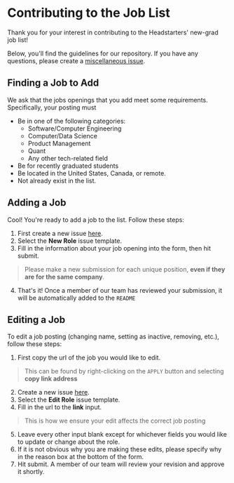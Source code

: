 # Contributing to the Job List
Thank you for your interest in contributing to the Headstarters' new-grad job list!

Below, you'll find the guidelines for our repository. If you have any questions, please create a [miscellaneous issue](https://github.com/team-headstart/new-grad/issues/new/choose).

## Finding a Job to Add
We ask that the jobs openings that you add meet some requirements. Specifically, your posting must
- Be in one of the following categories:
    - Software/Computer Engineering
    - Computer/Data Science
    - Product Management
    - Quant
    - Any other tech-related field
- Be for recently graduated students
- Be located in the United States, Canada, or remote.
- Not already exist in the list.

## Adding a Job
Cool! You're ready to add a job to the list. Follow these steps:

1) First create a new issue [here](https://github.com/team-headstart/new-grad/issues/new/choose).
2) Select the **New Role** issue template.
3) Fill in the information about your job opening into the form, then hit submit.
> Please make a new submission for each unique position, **even if they are for the same company**.
4) That's it! Once a member of our team has reviewed your submission, it will be automatically added to the `README`

## Editing a Job
To edit a job posting (changing name, setting as inactive, removing, etc.), follow these steps:
1) First copy the url of the job you would like to edit.
> This can be found by right-clicking on the `APPLY` button and selecting **copy link address**
2) Create a new issue [here](https://github.com/team-headstart/new-grad/issues/new/choose).
3) Select the **Edit Role** issue template.
4) Fill in the url to the **link** input.
> This is how we ensure your edit affects the correct job posting
5) Leave every other input blank except for whichever fields you would like to update or change about the role.
6) If it is not obvious why you are making these edits, please specify why in the reason box at the bottom of the form.
7) Hit submit. A member of our team will review your revision and approve it shortly.
